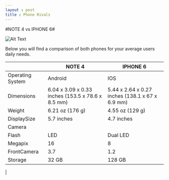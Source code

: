 ```yaml
---
layout : post
title : Phone Rivals
---
```

#NOTE 4 vs IPHONE 6#

![Alt Text](http://www.androidheadlines.com/wp-content/uploads/2014/09/Note-4-vs-iPhone-6-Plus-AH.jpeg)

Below you will find a comparison of both phones for your average users daily needs.

|       | NOTE 4        | IPHONE 6  |
| ------------- | ------------- | ----- |
| Operating System | Android | IOS |
| Dimensions   | 6.04 x 3.09 x 0.33 inches (153.5 x 78.6 x 8.5 mm) | 5.44 x 2.64 x 0.27 inches (138.1 x 67 x 6.9 mm)  |
| Weight     | 6.21 oz (176 g)      |  4.55 oz (129 g)  |
| DisplaySize | 5.7 inches      |    4.7 inches  |
| Camera |    |
| Flash | LED | Dual LED|
| Megapix | 16 | 8 |
| FrontCamera | 3.7 | 1.2 |
| Storage | 32 GB | 128 GB |
|


